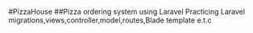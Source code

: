 #PizzaHouse
##Pizza ordering system using Laravel
Practicing Laravel migrations,views,controller,model,routes,Blade template e.t.c
